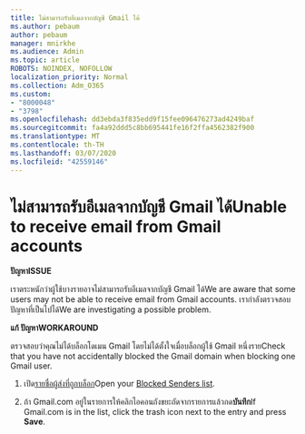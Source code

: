 ```yaml
---
title: ไม่สามารถรับอีเมลจากบัญชี Gmail ได้
ms.author: pebaum
author: pebaum
manager: mnirkhe
ms.audience: Admin
ms.topic: article
ROBOTS: NOINDEX, NOFOLLOW
localization_priority: Normal
ms.collection: Adm_O365
ms.custom:
- "8000048"
- "3798"
ms.openlocfilehash: dd3ebda3f835edd9f15fee096476273ad4249baf
ms.sourcegitcommit: fa4a92ddd5c8bb695441fe16f2ffa4562382f900
ms.translationtype: MT
ms.contentlocale: th-TH
ms.lasthandoff: 03/07/2020
ms.locfileid: "42559146"
---
```

# <a name="unable-to-receive-email-from-gmail-accounts"></a><span data-ttu-id="3489d-102">ไม่สามารถรับอีเมลจากบัญชี Gmail ได้</span><span class="sxs-lookup"><span data-stu-id="3489d-102">Unable to receive email from Gmail accounts</span></span>

<span data-ttu-id="3489d-103">**ปัญหา**</span><span class="sxs-lookup"><span data-stu-id="3489d-103">**ISSUE**</span></span>

<span data-ttu-id="3489d-104">เราตระหนักว่าผู้ใช้บางรายอาจไม่สามารถรับอีเมลจากบัญชี Gmail ได้</span><span class="sxs-lookup"><span data-stu-id="3489d-104">We are aware that some users may not be able to receive email from Gmail accounts.</span></span> <span data-ttu-id="3489d-105">เรากำลังตรวจสอบปัญหาที่เป็นไปได้</span><span class="sxs-lookup"><span data-stu-id="3489d-105">We are investigating a possible problem.</span></span>

<span data-ttu-id="3489d-106">**แก้ ปัญหา**</span><span class="sxs-lookup"><span data-stu-id="3489d-106">**WORKAROUND**</span></span>

<span data-ttu-id="3489d-107">ตรวจสอบว่าคุณไม่ได้บล็อกโดเมน Gmail โดยไม่ได้ตั้งใจเมื่อบล็อกผู้ใช้ Gmail หนึ่งราย</span><span class="sxs-lookup"><span data-stu-id="3489d-107">Check that you have not accidentally blocked the Gmail domain when blocking one Gmail user.</span></span>

1. <span data-ttu-id="3489d-108">เปิด[รายชื่อผู้ส่งที่ถูกบล็อก](https://go.microsoft.com/fwlink/?linkid=2121010)</span><span class="sxs-lookup"><span data-stu-id="3489d-108">Open your [Blocked Senders list](https://go.microsoft.com/fwlink/?linkid=2121010).</span></span>

2. <span data-ttu-id="3489d-109">ถ้า Gmail.com อยู่ในรายการให้คลิกไอคอนถังขยะถัดจากรายการแล้วกด**บันทึก**</span><span class="sxs-lookup"><span data-stu-id="3489d-109">If Gmail.com is in the list, click the trash icon next to the entry and press **Save**.</span></span>
